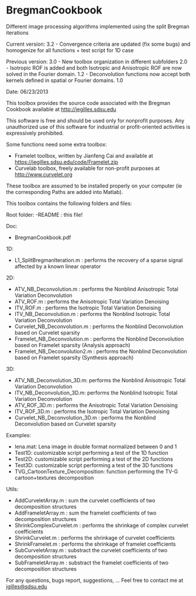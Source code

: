 # BregmanCookbook
 Different image processing algorithms implemented using the split Bregman iterations
 
Current version: 
3.2 - Convergence criteria are updated (fix some bugs) and homogenize for all functions + test script for 1D case

Previous version:
3.0 - New toolbox organization in different subfolders
2.0 - Isotropic ROF is added and both Isotropic and Anisotropic ROF are now solved in the Fourier domain.
1.2 - Deconvolution functions now accept both kernels defined in spatial or Fourier domains.
1.0
 
Date: 06/23/2013

This toolbox provides the source code associated with the Bregman Cookbook available at
http://jegilles.sdsu.edu

This software is free and should be used only for nonprofit purposes. Any
unauthorized use of this software for industrial or profit-oriented
activities is expressively prohibited.

Some functions need some extra toolbox:
- Framelet toolbox, written by Jianfeng Cai and available at https://jegilles.sdsu.edu/code/Framelet.zip
- Curvelab toolbox, freely available for non-profit purposes at http://www.curvelet.org

These toolbox are assumed to be installed properly on your computer (ie the corresponding
Paths are added into Matlab).

This toolbox contains the following folders and files:

Root folder:
-README : this file!

Doc:
- BregmanCookbook.pdf

1D:
- L1_SplitBregmanIteration.m : performs the recovery of a sparse signal affected by a known linear operator

2D:
- ATV_NB_Deconvolution.m : performs the Nonblind Anisotropic Total Variation Deconvolution
- ATV_ROF.m : performs the Anisotropic Total Variation Denoising
- ITV_ROF.m : performs the Isotropic Total Variation Denoising
- ITV_NB_Deconvolution.m : performs the Nonblind Isotropic Total Variation Deconvolution
- Curvelet_NB_Deconvolution.m : performs the Nonblind Deconvolution based on Curvelet sparsity
- Framelet_NB_Deconvolution.m : performs the Nonblind Deconvolution based on Framelet sparsity (Analysis approach)
- Framelet_NB_Deconvolution2.m : performs the Nonblind Deconvolution based on Framelet sparsity (Synthesis approach)

3D:
- ATV_NB_Deconvolution_3D.m: performs the Nonblind Anisotropic Total Variation Deconvolution
- ITV_NB_Deconvolution_3D.m: performs the Nonblind Isotropic Total Variation Deconvolution
- ATV_ROF_3D.m : performs the Anisotropic Total Variation Denoising
- ITV_ROF_3D.m : performs the Isotropic Total Variation Denoising
- Curvelet_NB_Deconvolution_3D.m : performs the Nonblind Deconvolution based on Curvelet sparsity

Examples:
- lena.mat: Lena image in double format normalized between 0 and 1
- Test1D: customizable script performing a test of the 1D function
- Test2D: customizable script performing a test of the 2D functions
- Test3D: customizable script performing a test of the 3D functions
- TVG_CartoonTexture_Decomposition: function performing the TV-G cartoon+textures decomposition

Utils:
- AddCurveletArray.m : sum the curvelet coefficients of two decomposition structures
- AddFrameletArray.m : sum the framelet coefficients of two decomposition structures
- ShrinkComplexCurvelet.m : performs the shrinkage of complex curvelet coefficients
- ShrinkCurvelet.m : performs the shrinkage of curvelet coefficients
- ShrinkFramelet.m : performs the shrinkage of framelet coefficients
- SubCurveletArray.m : substract the curvelet coefficients of two decomposition structures
- SubFrameletArray.m : substract the framelet coefficients of two decomposition structures

For any questions, bugs report, suggestions, ... Feel free to contact me at jgilles@sdsu.edu
